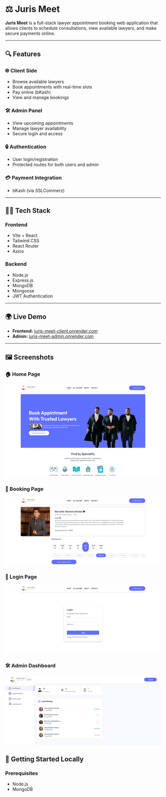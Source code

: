 # ⚖️ Juris Meet

**Juris Meet** is a full-stack lawyer appointment booking web application that allows clients to schedule consultations, view available lawyers, and make secure payments online.

---

## 🔍 Features

### 🌐 Client Side
- Browse available lawyers
- Book appointments with real-time slots
- Pay online (bKash)
- View and manage bookings

### 🛠️ Admin Panel
- View upcoming appointments
- Manage lawyer availability
- Secure login and access

### 🔒 Authentication
- User login/registration
- Protected routes for both users and admin

### 💳 Payment Integration
- bKash (via SSLCommerz)


---

## 🧑‍💻 Tech Stack

### Frontend
- Vite + React
- Tailwind CSS
- React Router
- Axios

### Backend
- Node.js
- Express.js
- MongoDB
- Mongoose
- JWT Authentication

---

## 🌍 Live Demo

- **Frontend:** [juris-meet-client.onrender.com](https://juris-meet-frontendd.onrender.com/)
- **Admin:** [juris-meet-admin.onrender.com](https://juris-meet-admin.onrender.com/)

---


## 🖼️ Screenshots

### 🏠 Home Page
![Home Page](./images/frontend_home_page.png)

### 📅 Booking Page
![Booking Page](./images/booking_page.png)

### 🔐 Login Page
![Login](./images/login_page.png)

### 🛠️ Admin Dashboard
![Admin Dashboard](./images/admin_dashboard.png)
## 🚀 Getting Started Locally

### Prerequisites

- Node.js
- MongoDB



